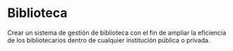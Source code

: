 # Biblioteca
Crear un sistema de gestión de biblioteca con el fin de ampliar la eficiencia de los bibliotecarios dentro de cualquier institución pública o privada.
